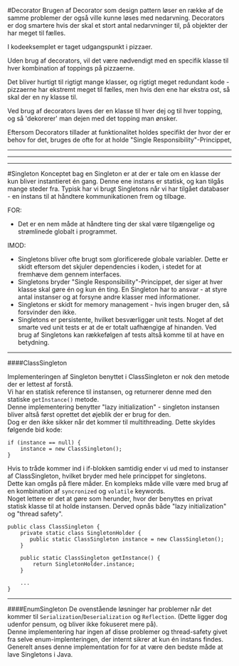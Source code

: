 #Decorator
Brugen af Decorator som design pattern løser en række af de samme
problemer der også ville kunne løses med nedarvning.
Decorators er dog smartere hvis der skal et stort antal nedarvninger
til, på objekter der har meget til fælles.

I kodeeksemplet er taget udgangspunkt i pizzaer.

Uden brug af decorators, vil det være nødvendigt med en specifik 
klasse til hver kombination af toppings på pizzaerne.

Det bliver hurtigt til rigtigt mange klasser, og rigtigt meget 
redundant kode - pizzaerne har ekstremt meget til fælles,
men hvis den ene har ekstra ost, så skal der en ny klasse til.

Ved brug af decorators laves der en klasse til hver dej og til hver 
topping, og så 'dekorerer' man dejen med det topping man ønsker.

Eftersom Decorators tillader at funktionalitet holdes specifikt der 
hvor der er behov for det, bruges de ofte for at holde 
"Single Responsibility"-Princippet,


---
---
---
#Singleton
Konceptet bag en Singleton er at der er tale om en klasse der kun 
bliver instantieret én gang. Denne ene instans er statisk, og kan 
tilgås mange steder fra.
Typisk har vi brugt Singletons når vi har tilgået databaser - en 
instans til at håndtere kommunikationen frem og tilbage.

FOR:
- Det er en nem måde at håndtere ting der skal være tilgængelige og 
strømlinede globalt i programmet.

IMOD:
- Singletons bliver ofte brugt som glorificerede globale variabler.
 Dette er skidt eftersom det skjuler dependencies i koden, i stedet for
 at fremhæve dem gennem interfaces.
- Singletons bryder "Single Responsibility"-Princippet, der siger at
 hver klasse skal gøre én og kun én ting. 
 En Singleton har to ansvar - at styre antal instanser og at forsyne 
 andre klasser med informationer.
- Singletons er skidt for memory management - hvis ingen bruger den,
 så forsvinder den ikke.
- Singletons er persistente, hvilket besværliggør unit tests.
 Noget af det smarte ved unit tests er at de er totalt uafhængige af
 hinanden. Ved brug af Singletons kan rækkefølgen af tests altså komme 
 til at have en betydning.

---
####ClassSingleton

Implementeringen af Singleton benyttet i ClassSingleton er nok den 
metode der er lettest af forstå.\
Vi har en statisk reference til instansen, og returnerer denne med den 
statiske `getInstance()` metode.\
Denne implementering benytter "lazy initialization" - singleton 
instansen bliver altså først oprettet det øjeblik der er brug for den.\
Dog er den ikke sikker når det kommer til multithreading. 
Dette skyldes følgende bid kode:
```
if (instance == null) {
    instance = new ClassSingleton();
}
```
Hvis to tråde kommer ind i if-blokken samtidig ender vi ud med to 
instanser af ClassSingleton, hvilket bryder med hele princippet for 
singletons.\
Dette kan omgås på flere måder. En kompleks måde ville være med brug af 
en kombination af `syncronized` og `volatile` keywords.\
Noget lettere er det at gøre som herunder, hvor der benyttes en privat 
statisk klasse til at holde instansen. Derved opnås både 
"lazy initialization" og "thread safety".
```
public class ClassSingleton {
    private static class SingletonHolder {
       public static ClassSingleton instance = new ClassSingleton();
    }
 
    public static ClassSingleton getInstance() {
        return SingletonHolder.instance;
    }

    ...
}
```
---
####EnumSingleton
De ovenstående løsninger har problemer når det kommer til 
`Serialization`/`Deserialization` og `Reflection`. 
(Dette ligger dog udenfor pensum, og bliver ikke fokuseret mere på).\
Denne implementering har ingen af disse problemer og thread-safety 
givet fra selve enum-implenteringen, der internt sikrer at kun én 
instans findes.\
Generelt anses denne implementation for for at være den bedste måde at 
lave Singletons i Java. 